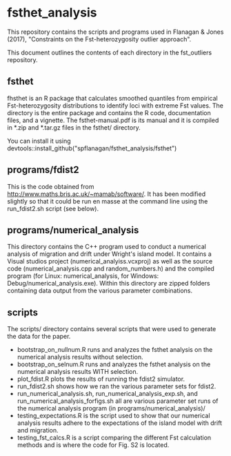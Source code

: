# fsthet_analysis

This repository contains the scripts and programs used in Flanagan & Jones (2017), "Constraints on the Fst-heterozygosity outlier approach".

This document outlines the contents of each directory in the fst_outliers repository.

## fsthet
fhsthet is an R package that calculates smoothed quantiles from empirical Fst-heterozygosity distributions to identify loci with extreme Fst values. The directory is the entire package and contains the R code, documentation files, and a vignette. The fsthet-manual.pdf is its manual and it is compiled in *.zip and *.tar.gz files in the fsthet/ directory.

You can install it using devtools::install_github("spflanagan/fsthet_analysis/fsthet")

## programs/fdist2
This is the code obtained from http://www.maths.bris.ac.uk/~mamab/software/. It has been modified slightly so that it could be run en masse at the command line using the run_fdist2.sh script (see below).

## programs/numerical_analysis
This directory contains the C++ program used to conduct a numerical analysis of migration and drift under Wright's island model. It contains a Visual studios project (numerical_analyiss.vcxproj) as well as the source code (numerical_analysis.cpp and random_numbers.h) and the compiled program (for Linux: numerical_analysis, for Windows: Debug/numerical_analysis.exe).
Within this directory are zipped folders containing data output from the various parameter combinations.

## scripts
The scripts/ directory contains several scripts that were used to generate the data for the paper. 
- bootstrap_on_nullnum.R runs and analyzes the fsthet analysis on the numerical analysis results without selection.
- bootstrap_on_selnum.R runs and analyzes the fsthet analysis on the numerical analysis results WITH selection.
- plot_fdist.R plots the results of running the fdist2 simulator.
- run_fdist2.sh shows how we ran the various parameter sets for fdist2.
- run_numerical_analysis.sh, run_numerical_analysis_exp.sh, and run_numerical_analysis_forfigs.sh all are various parameter set runs of the numerical analysis program (in programs/numerical_analysis)/
- testing_expectations.R is the script used to show that our numerical analysis results adhere to the expectations of the island model with drift and migration.
- testing_fst_calcs.R is a script comparing the different Fst calculation methods and is where the code for Fig. S2 is located.

